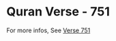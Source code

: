 # Quran Verse - 751 

For more infos, See [Verse 751](https://www.quranbookk.com/quran/search?q=751)